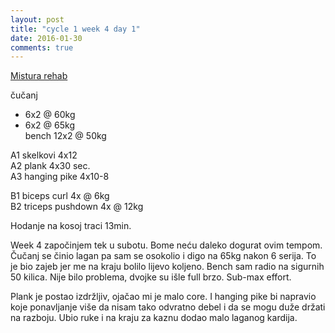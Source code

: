 ```yaml
---
layout: post
title: "cycle 1 week 4 day 1"
date: 2016-01-30
comments: true
---
```


[Mistura rehab](/snagata/log/2015/07/20/mistura-rehab/)

čučanj   
- 6x2 @ 60kg  
- 6x2 @ 65kg  
bench 12x2 @ 50kg    

A1 skelkovi 4x12  
A2 plank 4x30 sec.  
A3 hanging pike 4x10-8  

B1 biceps curl 4x @ 6kg  
B2 triceps pushdown 4x @ 12kg  

Hodanje na kosoj traci 13min.  

Week 4 započinjem tek u subotu. Bome neću daleko dogurat ovim tempom. Čučanj se činio lagan pa sam se osokolio i digo na 65kg nakon 6 serija. To je bio zajeb jer me na kraju bolilo lijevo koljeno. Bench sam radio na sigurnih 50 kilica. Nije bilo problema, dvojke su išle full brzo. Sub-max effort.

Plank je postao izdržljiv, ojačao mi je malo core. I hanging pike bi napravio koje ponavljanje više da nisam tako odvratno debel i da se mogu duže držati na razboju. Ubio ruke i na kraju za kaznu dodao malo laganog kardija. 
